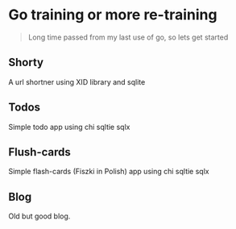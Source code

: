 # Go training or more re-training

> Long time passed from my last use of go, so lets get started

## Shorty

A url shortner using XID library and sqlite

## Todos

Simple todo app using chi sqltie sqlx

## Flush-cards

Simple flash-cards (Fiszki in Polish) app using chi sqltie sqlx

## Blog

Old but good blog.
